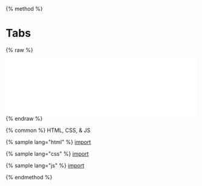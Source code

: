 
{% method %}
# Tabs
{% raw %}

<script>
  function resizeIframe(obj) {
    obj.style.height = obj.contentWindow.document.body.scrollHeight + 'px';
  }
</script>

<iframe src="../source/tabs.html" frameborder="0" scrolling="no" onload="resizeIframe(this)" width="100%"></iframe>
{% endraw %}

{% common %}
HTML, CSS, & JS

{% sample lang="html" %}
[import](../source/tabs.html)


{% sample lang="css" %}
[import](../source/css/tabs.css)


{% sample lang="js" %}
[import](../source/js/tabs.js)


{% endmethod %}
